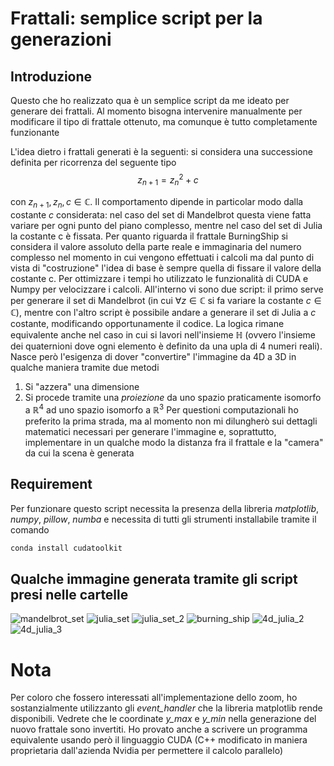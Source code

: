 # Frattali: semplice script per la generazioni

## Introduzione
Questo che ho realizzato qua è un semplice script da me ideato per generare dei frattali. Al momento bisogna intervenire manualmente per modificare il tipo di frattale ottenuto, ma comunque è tutto completamente funzionante

L'idea dietro i frattali generati è la seguenti: si considera una successione definita per ricorrenza del seguente tipo
$$z_{n+1} = z_n^2 + c$$

con $z_{n+1}, z_n, c \in \mathbb{C}$. Il comportamento dipende in particolar modo dalla costante $c$ considerata: nel caso del set di Mandelbrot questa viene fatta variare per ogni punto del piano complesso, mentre nel caso del set di Julia la costante c è fissata. Per quanto riguarda il frattale BurningShip si considera il valore assoluto della parte reale e immaginaria del numero complesso nel momento in cui vengono effettuati i calcoli ma dal punto di vista di "costruzione" l'idea di base è sempre quella di fissare il valore della costante c. 
Per ottimizzare i tempi ho utilizzato le funzionalità di CUDA e Numpy per velocizzare i calcoli.
All'interno vi sono due script: il primo serve per generare il set di Mandelbrot (in cui $\forall z \in \mathbb{C}$ si fa variare la costante $c \in \mathbb{C}$), mentre con l'altro script è possibile andare a generare il set di Julia a $c$ costante, modificando opportunamente il codice.
La logica rimane equivalente anche nel caso in cui si lavori nell'insieme $\mathbb{H}$ (ovvero l'insieme dei quaternioni dove ogni elemento è definito da una upla di 4 numeri reali). Nasce però l'esigenza di dover "convertire" l'immagine da 4D a 3D in qualche maniera tramite due metodi
1) Si "azzera" una dimensione
2) Si procede tramite una _proiezione_ da uno spazio praticamente isomorfo a $\mathbb{R}^4$ ad uno spazio isomorfo a $\mathbb{R}^3$
Per questioni computazionali ho preferito la prima strada, ma al momento non mi dilungherò sui dettagli matematici necessari per generare l'immagine e, soprattutto, implementare in un qualche modo la distanza fra il frattale e la "camera" da cui la scena è generata
## Requirement
Per funzionare questo script necessita la presenza della libreria _matplotlib_, _numpy_, _pillow_, _numba_ e necessita di tutti gli strumenti installabile tramite il comando
```bash
conda install cudatoolkit
```
## Qualche immagine generata tramite gli script presi nelle cartelle
![mandelbrot_set](https://github.com/Fr4nci/frattali/blob/main/Immagini%20varie%20generate/mandelbrot_set.png)
![julia_set](https://github.com/Fr4nci/frattali/blob/main/Immagini%20varie%20generate/julia_set.png)
![julia_set_2](https://github.com/Fr4nci/frattali/blob/main/Immagini%20varie%20generate/julia_colored.png)
![burning_ship](https://github.com/Fr4nci/frattali/blob/main/Immagini%20varie%20generate/immagine_zoom_burning_ship.png)
![4d_julia_2](https://github.com/Fr4nci/frattali/blob/main/Frattali%20in%204D/frattale4_3.png)
![4d_julia_3](https://github.com/Fr4nci/frattali/blob/main/Frattali%20in%204D/frattale5_1.png) 

# Nota
Per coloro che fossero interessati all'implementazione dello zoom, ho sostanzialmente utilizzanto gli _event_handler_ che la libreria matplotlib rende disponibili. Vedrete che le coordinate _y_max_ e _y_min_ nella generazione del nuovo frattale sono invertiti.
Ho provato anche a scrivere un programma equivalente usando però il linguaggio CUDA (C++ modificato in maniera proprietaria dall'azienda Nvidia per permettere il calcolo parallelo)
